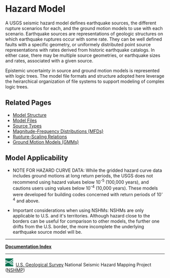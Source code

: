 # Hazard Model

A USGS seismic hazard model defines earthquake sources, the different rupture scenarios for each,
and the ground motion models to use with each scenario. Earthquake sources are representations of
geologic structures on which earthquake ruptures occur with some rate. They can be well defined
faults with a specific geometry, or uniformely distributed point source representations with rates
derived from historic earthquake catalogs. In either case, there may be multiple source geometries,
or earthquake sizes and rates, associated with a given source.

Epistemic uncertainty in source and ground motion models is represented with logic trees. The model
file formats and structure adopted here leverage the heirarchical organization of file systems to
support modeling of complex logic trees.

## Related Pages

* [Model Structure](model-structure)  
* [Model Files](model-files)  
* [Source Types](source-types)  
* [Magnitude-Frequency Distributions (MFDs)](magnitude-frequency-distributions-mfds)  
* [Rupture-Scaling Relations](magnitude-scaling-relations)  
* [Ground Motion Models (GMMs)](ground-motion-models-gmms)  

## Model Applicability

* NOTE FOR HAZARD CURVE DATA: While the gridded hazard curve data includes ground motions at long
  return periods, the USGS does not recommend using hazard values below 10<sup>-5</sup> (100,000
  years), and cautions users using values below 10<sup>-4</sup> (10,000 years). These models were
  developed for building codes concerned with return periods of 10<sup>-4</sup> and above.

* Important considerations when using NSHMs: NSHMs are only applicable to U.S. and it's
  territories. Although hazard close to the borders can be useful for comparison to other models,
  the further one drifts from the U.S. border, the more incomplete the underlying earthquake
  source model will be.

---

[**Documentation Index**](docs/README.md)

---
![USGS logo](images/usgs-icon.png) &nbsp;[U.S. Geological Survey](https://www.usgs.gov)
National Seismic Hazard Mapping Project ([NSHMP](https://earthquake.usgs.gov/hazards/))

